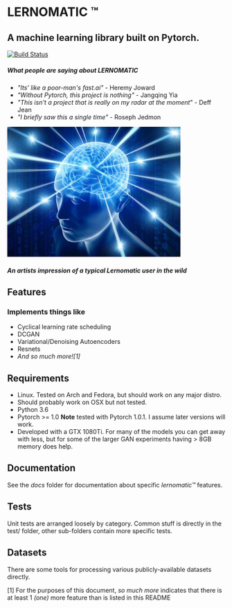 # LERNOMATIC ™ 

## A machine learning library built on Pytorch.

[![Build Status](https://travis-ci.org/stfnwong/smips.svg?branch=master)](https://travis-ci.org/stfnwong/smips)

##### What people are saying about *LERNOMATIC*
- *"Its' like a poor-man's fast.ai"* - Heremy Joward
- *"Without Pytorch, this project is nothing"* - Jangqing Yia
- *"This isn't a project that is really on my radar at the moment*" - Deff Jean
- *"I briefly saw this a single time"* - Roseph Jedmon


![*An artists impression of a typical Lernomatic user in the wild*](docs/images/galaxy-brain.jpg)
##### *An artists impression of a typical Lernomatic user in the wild*

## Features 
### Implements things like
- Cyclical learning rate scheduling
- DCGAN
- Variational/Denoising Autoencoders
- Resnets 
- *And so much more![1]*


## Requirements 
- Linux. Tested on Arch and Fedora, but should work on any major distro.
- Should probably work on OSX but not tested.
- Python 3.6
- Pytorch >= 1.0 **Note** tested with Pytorch 1.0.1. I assume later versions will work.
- Developed with a GTX 1080Ti. For many of the models you can get away with less, but for some of the larger GAN experiments having > 8GB memory does help.


## Documentation
See the *docs* folder for documentation about specific *lernomatic™* features.

## Tests
Unit tests are arranged loosely by category. Common stuff is directly in the test/ folder, other sub-folders contain more specific tests.


## Datasets
There are some tools for processing various publicly-available datasets directly.


[1] For the purposes of this document, *so much more* indicates that there is at least 1 *(one)* more feature than is listed in this README
